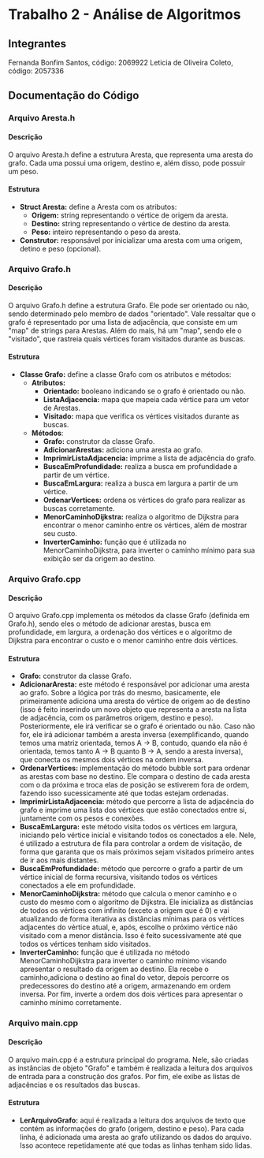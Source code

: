 # Trabalho 2 - Análise de Algoritmos

## Integrantes
Fernanda Bonfim Santos, código: 2069922
Leticia de Oliveira Coleto, código: 2057336

## Documentação do Código

### Arquivo Aresta.h
#### Descrição
O arquivo Aresta.h define a estrutura Aresta, que representa uma aresta do grafo. Cada uma possui uma origem, destino e, além disso, pode possuir um peso.

#### Estrutura
* **Struct Aresta:** define a Aresta com os atributos:
    * **Origem:** string representando o vértice de origem da aresta.
    * **Destino:** string representando o vértice de destino da aresta.
    * **Peso:** inteiro representando o peso da aresta.
* **Construtor:** responsável por inicializar uma aresta com uma origem, detino e peso (opcional).

### Arquivo Grafo.h
#### Descrição
O arquivo Grafo.h define a estrutura Grafo. Ele pode ser orientado ou não, sendo determinado pelo membro de dados "orientado". Vale ressaltar que o grafo é representado por uma lista de adjacência, que consiste em um "map" de strings para Arestas. Além do mais, há um "map", sendo ele o "visitado", que rastreia quais vértices foram visitados durante as buscas. 

#### Estrutura
* **Classe Grafo:** define a classe Grafo com os atributos e métodos:
    * **Atributos:**
        * **Orientado:** booleano indicando se o grafo é orientado ou não.
        * **ListaAdjacencia:** mapa que mapeia cada vértice para um vetor de Arestas.
        * **Visitado:** mapa que verifica os vértices visitados durante as buscas.
    * **Métodos**:
        * **Grafo:** construtor da classe Grafo.
        * **AdicionarArestas:** adiciona uma aresta ao grafo. 
        * **ImprimirListaAdjacencia:** imprime a lista de adjacência do grafo.
        * **BuscaEmProfundidade:** realiza a busca em profundidade a partir de um vértice.
        * **BuscaEmLargura:** realiza a busca em largura a partir de um vértice.
        * **OrdenarVertices:** ordena os vértices do grafo para realizar as buscas corretamente.
        * **MenorCaminhoDijkstra:** realiza o algoritmo de Dijkstra para encontrar o menor caminho entre os vértices, além de mostrar seu custo.
        * **InverterCaminho:** função que é utilizada no MenorCaminhoDijkstra, para inverter o caminho mínimo para sua exibição ser da origem ao destino.

### Arquivo Grafo.cpp
#### Descrição
O arquivo Grafo.cpp implementa os métodos da classe Grafo (definida em Grafo.h), sendo eles o método de adicionar arestas, busca em profundidade, em largura, a ordenação dos vértices e o algoritmo de Dijkstra para encontrar o custo e o menor caminho entre dois vértices.

#### Estrutura
* **Grafo:** construtor da classe Grafo.
* **AdicionarAresta:** este método é responsável por adicionar uma aresta ao grafo. Sobre a lógica por trás do mesmo, basicamente, ele primeiramente adiciona uma aresta do vértice de origem ao de destino (isso é feito inserindo um novo objeto que representa a aresta na lista de adjacência, com os parâmetros origem, destino e peso). Posteriormente, ele irá verificar se o grafo é orientado ou não. Caso não for, ele irá adicionar também a aresta inversa (exemplificando, quando temos uma matriz orientada, temos A -> B, contudo, quando ela não é orientada, temos tanto A -> B quanto B -> A, sendo a aresta inversa), que conecta os mesmos dois vértices na ordem inversa.
* **OrdenarVertices:** implementação do método bubble sort para ordenar as arestas com base no destino. Ele compara o destino de cada aresta com o da próxima e troca elas de posição se estiverem fora de ordem, fazendo isso sucessicamente até que todas estejam ordenadas.
* **ImprimirListaAdjacencia:** método que percorre a lista de adjacência do grafo e imprime uma lista dos vértices que estão conectados entre si, juntamente com os pesos e conexões.
* **BuscaEmLargura:** este método visita todos os vértices em largura, iniciando pelo vértice inicial e visitando todos os conectados a ele. Nele, é utilizado a estrutura de fila para controlar a ordem de visitação, de forma que garanta que os mais próximos sejam visitados primeiro antes de ir aos mais distantes.
* **BuscaEmProfundidade:** método que percorre o grafo a partir de um vértice inicial de forma recursiva, visitando todos os vértices conectados a ele em profundidade.
* **MenorCaminhoDijkstra:** método que calcula o menor caminho e o custo do mesmo com o algoritmo de Dijkstra. Ele inicializa as distâncias de todos os vértices com infinito (exceto a origem que é 0) e vai atualizando de forma iterativa as distâncias mínimas para os vértices adjacentes do vértice atual, e, após, escolhe o próximo vértice não visitado com a menor distância. Isso é feito sucessivamente até que todos os vértices tenham sido visitados.
* **InverterCaminho:** função que é utilizada no método MenorCaminhoDijkstra para inverter o caminho mínimo visando apresentar o resultado da origem ao destino. Ela recebe o caminho,adiciona o destino ao final do vetor, depois percorre os predecessores do destino até a origem, armazenando em ordem inversa. Por fim, inverte a ordem dos dois vértices para apresentar o caminho mínimo corretamente.

### Arquivo main.cpp
#### Descrição
O arquivo main.cpp é a estrutura principal do programa. Nele, são criadas as instâncias de objeto "Grafo" e também é realizada a leitura dos arquivos de entrada para a construção dos grafos. Por fim, ele exibe as listas de adjacências e os resultados das buscas.

#### Estrutura
* **LerArquivoGrafo:** aqui é realizada a leitura dos arquivos de texto que contém as informações do grafo (origem, destino e peso). Para cada linha, é adicionada uma aresta ao grafo utilizando os dados do arquivo. Isso acontece repetidamente até que todas as linhas tenham sido lidas.